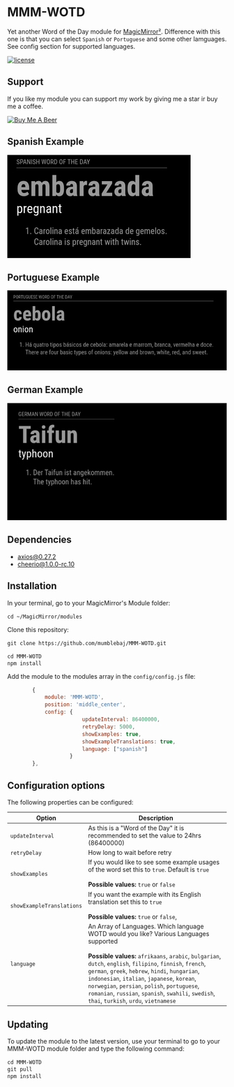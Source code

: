 # MMM-WOTD


Yet another Word of the Day module for [MagicMirror²](https://magicmirror.builders). Difference with this one is that you can select `Spanish` or `Portuguese` and some other lamguages. See config section for supported languages.

[![license](https://img.shields.io/github/license/mashape/apistatus.svg)](LICENSE)

## Support
If you like my module you can support my work by giving me a star ir buy me a coffee.

<a href="https://www.buymeacoffee.com/mumblebaj" target="_blank"><img src="https://www.buymeacoffee.com/assets/img/custom_images/orange_img.png" alt="Buy Me A Beer" style="height: 45px !important;width: 180px !important;" ></a>

## Spanish Example
![Example](image-1.png) 

## Portuguese Example
![Example](image-2.png) 

## German Example
![Example](image-3.png) 


## Dependencies
- axios@0.27.2
- cheerio@1.0.0-rc.10

## Installation

In your terminal, go to your MagicMirror's Module folder:
````
cd ~/MagicMirror/modules
````

Clone this repository:
````
git clone https://github.com/mumblebaj/MMM-WOTD.git
````
````
cd MMM-WOTD
npm install
````

Add the module to the modules array in the `config/config.js` file:
````javascript
        {
            module: 'MMM-WOTD',
            position: 'middle_center',
            config: {
                        updateInterval: 86400000,
                        retryDelay: 5000,
                        showExamples: true,
                        showExampleTranslations: true,
                        language: ["spanish"]
                    }
        },
````

## Configuration options

The following properties can be configured:


| Option                       | Description
| ---------------------------- | -----------
| `updateInterval`             | As this is a "Word of the Day" it is recommended to set the value to 24hrs (86400000)
| `retryDelay`                 | How long to wait before retry
| `showExamples`               | If you would like to see some example usages of the word set this to `true`. Default is `true` <br><br> **Possible values:** `true` or `false`
| `showExampleTranslations`    | If you want the example with its English translation set this to `true` <br><br> **Possible values:** `true` or `false`,
| `language`                   | An Array of Languages. Which language WOTD would you like? Various Languages supported<br><br> **Possible values:** `afrikaans`, `arabic`, `bulgarian`, `dutch`, `english`, `filipino`, `finnish`, `french`, `german`, `greek`, `hebrew`, `hindi`, `hungarian`, `indonesian`, `italian`, `japanese`, `korean`, `norwegian`, `persian`, `polish`, `portuguese`, `romanian`, `russian`, `spanish`, `swahili`, `swedish`, `thai`, `turkish`, `urdu`, `vietnamese`

## Updating

To update the module to the latest version, use your terminal to go to your MMM-WOTD module folder and type the following command:

````
cd MMM-WOTD
git pull
npm install
```` 

